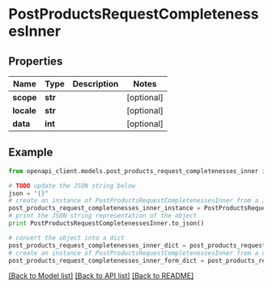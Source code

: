 # PostProductsRequestCompletenessesInner


## Properties
Name | Type | Description | Notes
------------ | ------------- | ------------- | -------------
**scope** | **str** |  | [optional] 
**locale** | **str** |  | [optional] 
**data** | **int** |  | [optional] 

## Example

```python
from openapi_client.models.post_products_request_completenesses_inner import PostProductsRequestCompletenessesInner

# TODO update the JSON string below
json = "{}"
# create an instance of PostProductsRequestCompletenessesInner from a JSON string
post_products_request_completenesses_inner_instance = PostProductsRequestCompletenessesInner.from_json(json)
# print the JSON string representation of the object
print PostProductsRequestCompletenessesInner.to_json()

# convert the object into a dict
post_products_request_completenesses_inner_dict = post_products_request_completenesses_inner_instance.to_dict()
# create an instance of PostProductsRequestCompletenessesInner from a dict
post_products_request_completenesses_inner_form_dict = post_products_request_completenesses_inner.from_dict(post_products_request_completenesses_inner_dict)
```
[[Back to Model list]](../README.md#documentation-for-models) [[Back to API list]](../README.md#documentation-for-api-endpoints) [[Back to README]](../README.md)


